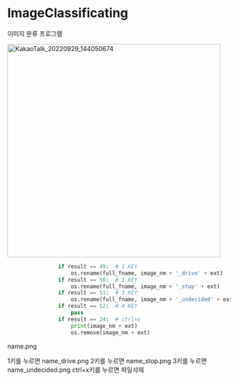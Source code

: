 # ImageClassificating
이미지 분류 프로그램

<img width="481" alt="KakaoTalk_20220929_144050674" src="https://user-images.githubusercontent.com/53990946/192948060-4725e2a5-5f45-459f-9798-5163fda92f59.png">

```python
                if result == 49:  # 1 KEY
                    os.rename(full_fname, image_nm + '_drive' + ext)
                if result == 50:  # 2 KEY
                    os.rename(full_fname, image_nm + '_stop' + ext)
                if result == 51:  # 3 KEY
                    os.rename(full_fname, image_nm + '_undecided' + ext)
                if result == 52:  # 4 KEY
                    pass
                if result == 24:  # ctrl+x
                    print(image_nm + ext)
                    os.remove(image_nm + ext)
```
name.png

1키를 누르면 name_drive.png
2키를 누르면 name_stop.png
3키를 누르면 name_undecided.png
ctrl+x키를 누르면 파일삭제
